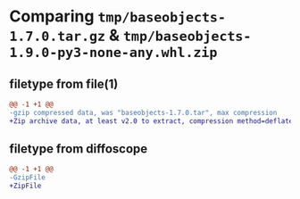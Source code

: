 # Comparing `tmp/baseobjects-1.7.0.tar.gz` & `tmp/baseobjects-1.9.0-py3-none-any.whl.zip`

## filetype from file(1)

```diff
@@ -1 +1 @@
-gzip compressed data, was "baseobjects-1.7.0.tar", max compression
+Zip archive data, at least v2.0 to extract, compression method=deflate
```

## filetype from diffoscope

```diff
@@ -1 +1 @@
-GzipFile
+ZipFile
```

